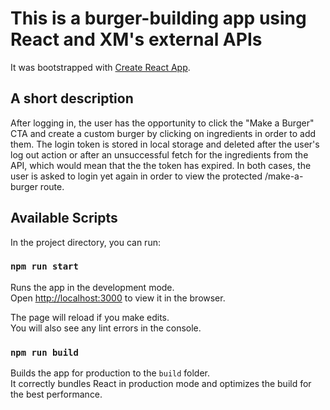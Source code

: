 # This is a burger-building app using React and XM's external APIs

It was bootstrapped with [Create React App](https://github.com/facebook/create-react-app).

## A short description

After logging in, the user has the opportunity to click the "Make a Burger" CTA and create a custom burger by clicking on ingredients in order to add them.
The login token is stored in local storage and deleted after the user's log out action or after an unsuccessful fetch for the ingredients from the API, which would mean that the the token has expired. In both cases, the user is asked to login yet again in order to view the protected /make-a-burger route.

## Available Scripts

In the project directory, you can run:

### `npm run start`

Runs the app in the development mode.\
Open [http://localhost:3000](http://localhost:3000) to view it in the browser.

The page will reload if you make edits.\
You will also see any lint errors in the console.

### `npm run build`

Builds the app for production to the `build` folder.\
It correctly bundles React in production mode and optimizes the build for the best performance.


